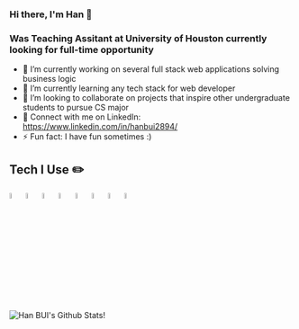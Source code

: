 ### Hi there, I'm Han 👋
### Was Teaching Assitant at University of Houston currently looking for full-time opportunity

- 🔭 I’m currently working on several full stack web applications solving business logic
- 🌱 I’m currently learning any tech stack for web developer
- 👬 I’m looking to collaborate on projects that inspire other undergraduate students to pursue CS major
- 💬 Connect with me on LinkedIn: https://www.linkedin.com/in/hanbui2894/
- ⚡ Fun fact: I have fun sometimes :)

## Tech I Use :pencil2:
[<img alt="C++" width="5%" src="https://devicon.dev/devicon.git/icons/cplusplus/cplusplus-original.svg" />](https://www.google.com/search?&q=C++)
[<img alt="Python" width="5%" src="https://devicon.dev/devicon.git/icons/python/python-original.svg" />](https://www.google.com/search?&q=Python)
[<img alt="HTML5" width="5%" src="https://devicons.github.io/devicon/devicon.git/icons/html5/html5-original-wordmark.svg" />](https://www.google.com/search?&q=html5)
[<img alt="CSS3" width="5%" src="https://devicons.github.io/devicon/devicon.git/icons/css3/css3-original-wordmark.svg" />](https://www.google.com/search?&q=css3)
[<img alt="Bootstrap" width="5%" src="https://devicons.github.io/devicon/devicon.git/icons/bootstrap/bootstrap-plain.svg" />](https://www.google.com/search?&q=bootstrap)
[<img alt="Javascript" width="5%" src="https://devicon.dev/devicon.git/icons/javascript/javascript-original.svg" />](https://www.google.com/search?&q=Javascript)
[<img alt="MySQL" width="5%" src="https://devicon.dev/devicon.git/icons/mysql/mysql-original-wordmark.svg" />](https://www.google.com/search?&q=MySQL)
[<img alt="Git" width="5%" src="https://devicon.dev/devicon.git/icons/git/git-original.svg" />](https://www.google.com/search?&q=Git)

![Han BUI's Github Stats!](https://github-readme-stats.vercel.app/api?username=hbuiOnline&theme=algolia&show_icons=true&count_private=true)

